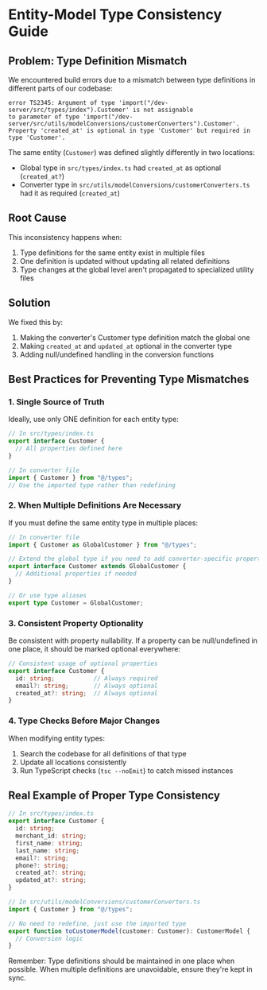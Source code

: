 
# Entity-Model Type Consistency Guide

## Problem: Type Definition Mismatch

We encountered build errors due to a mismatch between type definitions in different parts of our codebase:

```
error TS2345: Argument of type 'import("/dev-server/src/types/index").Customer' is not assignable 
to parameter of type 'import("/dev-server/src/utils/modelConversions/customerConverters").Customer'.
Property 'created_at' is optional in type 'Customer' but required in type 'Customer'.
```

The same entity (`Customer`) was defined slightly differently in two locations:
- Global type in `src/types/index.ts` had `created_at` as optional (`created_at?`)
- Converter type in `src/utils/modelConversions/customerConverters.ts` had it as required (`created_at`)

## Root Cause

This inconsistency happens when:
1. Type definitions for the same entity exist in multiple files
2. One definition is updated without updating all related definitions
3. Type changes at the global level aren't propagated to specialized utility files

## Solution

We fixed this by:
1. Making the converter's Customer type definition match the global one
2. Making `created_at` and `updated_at` optional in the converter type
3. Adding null/undefined handling in the conversion functions

## Best Practices for Preventing Type Mismatches

### 1. Single Source of Truth

Ideally, use only ONE definition for each entity type:

```typescript
// In src/types/index.ts
export interface Customer {
  // All properties defined here
}

// In converter file
import { Customer } from "@/types";
// Use the imported type rather than redefining
```

### 2. When Multiple Definitions Are Necessary

If you must define the same entity type in multiple places:

```typescript
// In converter file
import { Customer as GlobalCustomer } from "@/types";

// Extend the global type if you need to add converter-specific properties
export interface Customer extends GlobalCustomer {
  // Additional properties if needed
}

// Or use type aliases
export type Customer = GlobalCustomer;
```

### 3. Consistent Property Optionality

Be consistent with property nullability. If a property can be null/undefined in one place, it should be marked optional everywhere:

```typescript
// Consistent usage of optional properties
export interface Customer {
  id: string;           // Always required
  email?: string;       // Always optional
  created_at?: string;  // Always optional
}
```

### 4. Type Checks Before Major Changes

When modifying entity types:
1. Search the codebase for all definitions of that type
2. Update all locations consistently
3. Run TypeScript checks (`tsc --noEmit`) to catch missed instances

## Real Example of Proper Type Consistency

```typescript
// In src/types/index.ts
export interface Customer {
  id: string;
  merchant_id: string;
  first_name: string;
  last_name: string;
  email?: string;
  phone?: string;
  created_at?: string;
  updated_at?: string;
}

// In src/utils/modelConversions/customerConverters.ts
import { Customer } from "@/types";

// No need to redefine, just use the imported type
export function toCustomerModel(customer: Customer): CustomerModel {
  // Conversion logic
}
```

Remember: Type definitions should be maintained in one place when possible. When multiple definitions are unavoidable, ensure they're kept in sync.
